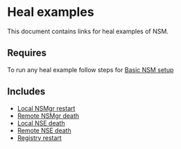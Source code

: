 # Heal examples

This document contains links for heal examples of NSM.

## Requires

To run any heal example follow steps for [Basic NSM setup](../basic)

## Includes

- [Local NSMgr restart](./local-nsmgr-restart)
- [Remote NSMgr death](./remote-nsmgr-death)
- [Local NSE death](./local-nse-death)
- [Remote NSE death](./remote-nse-death)
- [Registry restart](./registry-restart)